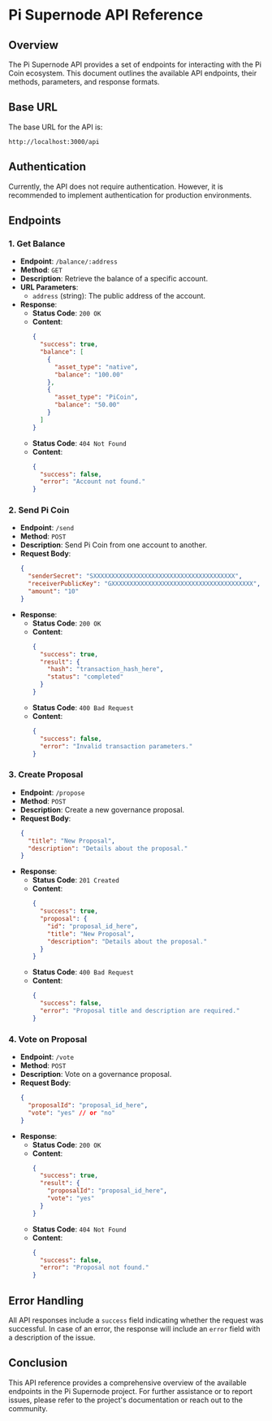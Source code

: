 # Pi Supernode API Reference

## Overview

The Pi Supernode API provides a set of endpoints for interacting with the Pi Coin ecosystem. This document outlines the available API endpoints, their methods, parameters, and response formats.

## Base URL

The base URL for the API is:

```
http://localhost:3000/api
```

## Authentication

Currently, the API does not require authentication. However, it is recommended to implement authentication for production environments.

## Endpoints

### 1. Get Balance

- **Endpoint**: `/balance/:address`
- **Method**: `GET`
- **Description**: Retrieve the balance of a specific account.
- **URL Parameters**:
  - `address` (string): The public address of the account.
- **Response**:
  - **Status Code**: `200 OK`
  - **Content**:
    ```json
    {
      "success": true,
      "balance": [
        {
          "asset_type": "native",
          "balance": "100.00"
        },
        {
          "asset_type": "PiCoin",
          "balance": "50.00"
        }
      ]
    }
    ```
  - **Status Code**: `404 Not Found`
  - **Content**:
    ```json
    {
      "success": false,
      "error": "Account not found."
    }
    ```

### 2. Send Pi Coin

- **Endpoint**: `/send`
- **Method**: `POST`
- **Description**: Send Pi Coin from one account to another.
- **Request Body**:
  ```json
  {
    "senderSecret": "SXXXXXXXXXXXXXXXXXXXXXXXXXXXXXXXXXXXXXXX",
    "receiverPublicKey": "GXXXXXXXXXXXXXXXXXXXXXXXXXXXXXXXXXXXXXXX",
    "amount": "10"
  }
  ```
- **Response**:
  - **Status Code**: `200 OK`
  - **Content**:
    ```json
    {
      "success": true,
      "result": {
        "hash": "transaction_hash_here",
        "status": "completed"
      }
    }
    ```
  - **Status Code**: `400 Bad Request`
  - **Content**:
    ```json
    {
      "success": false,
      "error": "Invalid transaction parameters."
    }
    ```

### 3. Create Proposal

- **Endpoint**: `/propose`
- **Method**: `POST`
- **Description**: Create a new governance proposal.
- **Request Body**:
  ```json
  {
    "title": "New Proposal",
    "description": "Details about the proposal."
  }
  ```
- **Response**:
  - **Status Code**: `201 Created`
  - **Content**:
    ```json
    {
      "success": true,
      "proposal": {
        "id": "proposal_id_here",
        "title": "New Proposal",
        "description": "Details about the proposal."
      }
    }
    ```
  - **Status Code**: `400 Bad Request`
  - **Content**:
    ```json
    {
      "success": false,
      "error": "Proposal title and description are required."
    }
    ```

### 4. Vote on Proposal

- **Endpoint**: `/vote`
- **Method**: `POST`
- **Description**: Vote on a governance proposal.
- **Request Body**:
  ```json
  {
    "proposalId": "proposal_id_here",
    "vote": "yes" // or "no"
  }
  ```
- **Response**:
  - **Status Code**: `200 OK`
  - **Content**:
    ```json
    {
      "success": true,
      "result": {
        "proposalId": "proposal_id_here",
        "vote": "yes"
      }
    }
    ```
  - **Status Code**: `404 Not Found`
  - **Content**:
    ```json
    {
      "success": false,
      "error": "Proposal not found."
    }
    ```

## Error Handling

All API responses include a `success` field indicating whether the request was successful. In case of an error, the response will include an `error` field with a description of the issue.

## Conclusion

This API reference provides a comprehensive overview of the available endpoints in the Pi Supernode project. For further assistance or to report issues, please refer to the project's documentation or reach out to the community.
